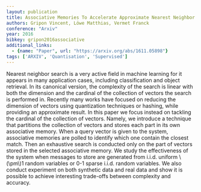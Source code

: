 ```yaml
---
layout: publication
title: Associative Memories To Accelerate Approximate Nearest Neighbor Search
authors: Gripon Vincent, Löwe Matthias, Vermet Franck
conference: "Arxiv"
year: 2016
bibkey: gripon2016associative
additional_links:
  - {name: "Paper", url: "https://arxiv.org/abs/1611.05898"}
tags: ['ARXIV', 'Quantisation', 'Supervised']
---
```

Nearest neighbor search is a very active field in machine learning for it
appears in many application cases, including classification and object
retrieval. In its canonical version, the complexity of the search is linear
with both the dimension and the cardinal of the collection of vectors the
search is performed in. Recently many works have focused on reducing the
dimension of vectors using quantization techniques or hashing, while providing
an approximate result. In this paper we focus instead on tackling the cardinal
of the collection of vectors. Namely, we introduce a technique that partitions
the collection of vectors and stores each part in its own associative memory.
When a query vector is given to the system, associative memories are polled to
identify which one contain the closest match. Then an exhaustive search is
conducted only on the part of vectors stored in the selected associative
memory. We study the effectiveness of the system when messages to store are
generated from i.i.d. uniform \\(\pm\\)1 random variables or 0-1 sparse i.i.d.
random variables. We also conduct experiment on both synthetic data and real
data and show it is possible to achieve interesting trade-offs between
complexity and accuracy.
